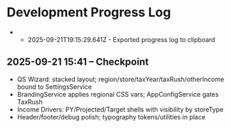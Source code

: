 # Development Progress Log

- - 2025-09-21T19:15:29.641Z - Exported progress log to clipboard

## 2025-09-21 15:41 – Checkpoint
- QS Wizard: stacked layout; region/store/taxYear/taxRush/otherIncome bound to SettingsService
- BrandingService applies regional CSS vars; AppConfigService gates TaxRush
- Income Drivers: PY/Projected/Target shells with visibility by storeType
- Header/footer/debug polish; typography tokens/utilities in place
